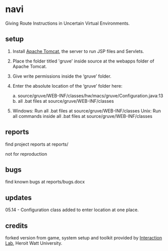 navi
=====

Giving Route Instructions in Uncertain Virtual Environments. 

setup
----

1) Install [Apache Tomcat](http://tomcat.apache.org/download-70.cgi), the server to run JSP files and Servlets. 
  	

2) Place the folder titled 'gruve' inside source at the webapps folder of Apache Tomcat. 

3) Give write permissions inside the ‘gruve’ folder. 

4) Enter the absolute location of the ‘gruve’ folder here: 

	  a.	source/gruve/WEB-INF/classes/hw/macs/gruve/Configuration.java:13
	  b.    all .bat files at source/gruve/WEB-INF/classes 

5) Windows: Run all .bat files at source/gruve/WEB-INF/classes 
   Unix: Run all commands inside all .bat files at source/gruve/WEB-INF/classes
	

reports
----

find project reports at reports/

not for reproduction

bugs 
----

find known bugs at reports/bugs.docx

updates
----

05.14 - Configuration class added to enter location at one place.

credits
----
forked version from game, system setup and toolkit provided by [Interaction Lab](https://sites.google.com/site/hwinteractionlab/), Heroit Watt University.
